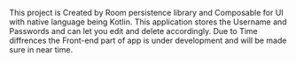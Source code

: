 This project is Created by Room persistence library and Composable for UI with native language being Kotlin.
This application stores the Username and Passwords and  can let you edit and delete accordingly.
Due to Time diffrences the Front-end part of app is under development and will be made sure in near time.
